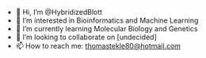 - 👋 Hi, I’m @HybridizedBlott
- 👀 I’m interested in Bioinformatics and Machine Learning
- 🌱 I’m currently learning Molecular Biology and Genetics 
- 💞️ I’m looking to collaborate on [undecided]
- 📫 How to reach me: thomastekle80@hotmail.com

<!---
HybridizedBlott/HybridizedBlott is a ✨ special ✨ repository because its `README.md` (this file) appears on your GitHub profile.
You can click the Preview link to take a look at your changes.
--->
